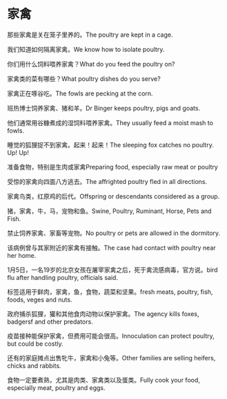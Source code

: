 # 家禽

<p><span class="chinese">那些家禽是关在笼子里养的。</span><span class="english">The poultry are kept in a cage.</span></p>

<p><span class="chinese">我们知道如何隔离家禽。</span><span class="english">We know how to isolate poultry.</span></p>

<p><span class="chinese">你们用什么饲料喂养家禽？</span><span class="english">What do you feed the poultry on?</span></p>

<p><span class="chinese">家禽类的菜有哪些？</span><span class="english">What poultry dishes do you serve?</span></p>

<p><span class="chinese">家禽正在啄谷吃。</span><span class="english">The fowls are pecking at the corn.</span></p>

<p><span class="chinese">班热博士饲养家禽、猪和羊。</span><span class="english">Dr Binger keeps poultry, pigs and goats.</span></p>

<p><span class="chinese">他们通常用谷糠煮成的湿饲料喂养家禽。</span><span class="english">They usually feed a moist mash to fowls.</span></p>

<p><span class="chinese">睡觉的狐狸捉不到家禽。起来！起来！</span><span class="english">The sleeping fox catches no poultry. Up! Up!</span></p>

<p><span class="chinese">准备食物，特别是生肉或家禽</span><span class="english">Preparing food, especially raw meat or poultry</span></p>

<p><span class="chinese">受惊的家禽向四面八方逃去。</span><span class="english">The affrighted poultry fled in all directions.</span></p>

<p><span class="chinese">家禽鸟类，红原鸡的后代。</span><span class="english">Offspring or descendants considered as a group.</span></p>

<p><span class="chinese">猪，家禽，牛，马，宠物和鱼。</span><span class="english">Swine, Poultry, Ruminant, Horse, Pets and Fish.</span></p>

<p><span class="chinese">禁止饲养家禽、家畜等宠物。</span><span class="english">No poultry or pets are allowed in the dormitory.</span></p>

<p><span class="chinese">该病例曾与其家附近的家禽有接触。</span><span class="english">The case had contact with poultry near her home.</span></p>

<p><span class="chinese">1月5日，一名19岁的北京女孩在屠宰家禽之后，死于禽流感病毒，官方说。</span><span class="english">bird flu after handling poultry, officials said.</span></p>

<p><span class="chinese">标签适用于鲜肉，家禽，鱼，食物，蔬菜和坚果。</span><span class="english">fresh meats, poultry, fish, foods, veges and nuts.</span></p>

<p><span class="chinese">政府捕杀狐狸，獾和其他食肉动物以保护家禽。</span><span class="english">The agency kills foxes, badgersf and other predators.</span></p>

<p><span class="chinese">疫苗接种能保护家禽，但费用可能会很高。</span><span class="english">Innoculation can protect poultry, but could be costly.</span></p>

<p><span class="chinese">还有的家庭摊点出售牝牛，家禽和小兔等。</span><span class="english">Other families are selling heifers, chicks and rabbits.</span></p>

<p><span class="chinese">食物一定要煮熟，尤其是肉类、家禽类以及蛋类。</span><span class="english">Fully cook your food, especially meat, poultry and eggs.</span></p>

